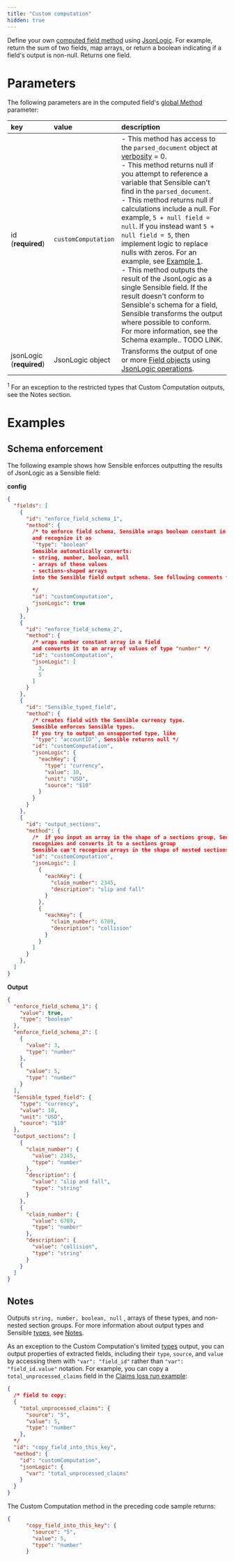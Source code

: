 ```yaml
---
title: "Custom computation"
hidden: true
---
```


Define your own [computed field method](doc:computed-field-methods) using [JsonLogic](doc:jsonlogic). For example, return the sum of two fields, map arrays, or return a boolean indicating if a field's output is non-null. Returns one field.

Parameters
====

The following parameters are in the computed field's [global Method](doc:computed-field-methods#parameters) parameter: 


| key                      | value                             | description                                                  |
| :----------------------- | :-------------------------------- | :----------------------------------------------------------- |
| id (**required**)        | `customComputation`               | - This method has access to the  `parsed_document` object at [verbosity](doc:verbosity) = 0. <br/> - This method returns null if you attempt to reference a variable that Sensible can't find in the `parsed_document`.<br/>- This method returns null if calculations include a null. For example, `5 + null field = null`.  If you instead want `5 + null field = 5`, then implement logic to replace nulls with zeros. For an example, see [Example 1](doc:custom-computation#example-1).<br/>-  This method outputs the result of the JsonLogic as a single Sensible field. If the result doesn't conform to Sensible's schema for a field, Sensible transforms the output where possible to conform. For more information, see the Schema example.. TODO LINK. |
| jsonLogic (**required**) | JsonLogic object | Transforms the output of one or more [Field objects](https://docs.sensible.so/docs/field-query-object) using [JsonLogic operations](doc:jsonlogic). |

<sup>1</sup> For an exception to the restricted types that Custom Computation outputs, see the Notes section. 

# Examples

## Schema enforcement

The following example shows how Sensible enforces outputting the results of JsonLogic as a Sensible field:

**config**

```json
{
  "fields": [
    {
      "id": "enforce_field_schema_1",
      "method": {
        /* to enforce field schema, Sensible wraps boolean constant in a field 
        and recognize it as
        `"type": "boolean" 
        Sensible automatically converts:
        - string, number, boolean, null
        - arrays of these values
        - sections-shaped arrays
        into the Sensible field output schema. See following comments for more examples.
        
        */
        "id": "customComputation",
        "jsonLogic": true
      }
    },
    {
      "id": "enforce_field_schema_2",
      "method": {
        /* wraps number constant array in a field 
        and converts it to an array of values of type "number" */
        "id": "customComputation",
        "jsonLogic": [
          3,
          5
        ]
      }
    },
    {
      "id": "Sensible_typed_field",
      "method": {
        /* creates field with the Sensible currency type.
        Sensible enforces Sensible types.
        If you try to output an unsupported type, like
        `"type": "accountID"`, Sensible returns null */
        "id": "customComputation",
        "jsonLogic": {
          "eachKey": {
            "type": "currency",
            "value": 10,
            "unit": "USD",
            "source": "$10"
          }
        }
      }
    },
    {
      "id": "output_sections",
      "method": {
        /*  if you input an array in the shape of a sections group, Sensible 
        recognizes and converts it to a sections group
        Sensible can't recognize arrays in the shape of nested sections */
        "id": "customComputation",
        "jsonLogic": [
          {
            "eachKey": {
              "claim_number": 2345,
              "description": "slip and fall"
            }
          },
          {
            "eachKey": {
              "claim_number": 6789,
              "description": "collision"
            }
          }
        ]
      }
    },
  ]
}
```

**Output**

```json
{
  "enforce_field_schema_1": {
    "value": true,
    "type": "boolean"
  },
  "enforce_field_schema_2": [
    {
      "value": 3,
      "type": "number"
    },
    {
      "value": 5,
      "type": "number"
    }
  ],
  "Sensible_typed_field": {
    "type": "currency",
    "value": 10,
    "unit": "USD",
    "source": "$10"
  },
  "output_sections": [
    {
      "claim_number": {
        "value": 2345,
        "type": "number"
      },
      "description": {
        "value": "slip and fall",
        "type": "string"
      }
    },
    {
      "claim_number": {
        "value": 6789,
        "type": "number"
      },
      "description": {
        "value": "collision",
        "type": "string"
      }
    }
  ]
}
```









## Notes

Outputs `string, number, boolean, null` , arrays of these types, and non-nested section groups. For more information about output types and Sensible [types](doc:types), see [Notes](doc:custom-computation#notes).











As an exception to the Custom Computation's limited [types](doc:types) output, you can output properties of extracted fields, including their `type`, `source`, and `value` by accessing them with `"var": "field_id"` rather than `"var": "field_id.value"` notation. For example, you can copy a  `total_unprocessed_claims` field in the [Claims loss run example](doc:sections-example-loss-run): 

```json
{
  /* field to copy:
  {
    "total_unprocessed_claims": {
      "source": "5",
      "value": 5,
      "type": "number"
    },
  */
  "id": "copy_field_into_this_key",
  "method": {
    "id": "customComputation",
    "jsonLogic": {
      "var": "total_unprocessed_claims"
    }
  }
}

```

The  Custom Computation method in the preceding code sample returns:

```json
{
      "copy_field_into_this_key": {
        "source": "5",
        "value": 5,
        "type": "number"
      }
```



